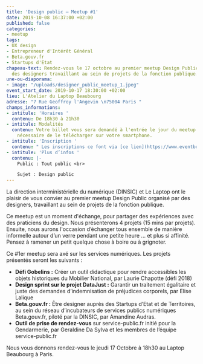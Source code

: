 ```yaml
---
title: 'Design public – Meetup #1'
date: 2019-10-08 16:37:00 +02:00
published: false
categories:
- meetup
tags:
- UX design
- Entrepreneur d'Intérêt Général
- Beta.gouv.fr
- Startups d'Etat
chapeau-text: Rendez-vous le 17 octobre au premier meetup Design Public organisé par
  des designers travaillant au sein de projets de la fonction publique.
une-ou-diaporama:
- image: "/uploads/designer_public_meetup_1.jpeg"
event_start_date: 2019-10-17 18:30:00 +02:00
lieu: L'Atelier du Laptop Beaubourg
adresse: "7 Rue Geoffroy l'Angevin \n75004 Paris "
champs_informations:
- intitule: 'Horaires '
  contenu: De 18h30 à 21h30
- intitule: Modalités
  contenu: Votre billet vous sera demandé à l'entrée le jour du meetup. Il est donc
    nécessaire de le télécharger sur votre smartphone.
- intitule: 'Inscription '
  contenu: " Les inscriptions ce font via [ce lien](https://www.eventbrite.fr/e/billets-design-public-meetup-1-74790669907)"
- intitule: 'Plus d’infos '
  contenu: |-
    Public : Tout public <br>

    Sujet : Design public
---
```


La direction interministérielle du numérique (DINSIC) et Le Laptop ont le plaisir de vous convier au premier meetup Design Public organisé par des designers, travaillant au sein de projets de la fonction publique. 

Ce meetup est un moment d'échange, pour partager des expériences avec des praticiens du design. Nous présenterons 4 projets (15 mins par projets). Ensuite, nous aurons l'occasion d’échanger tous ensemble de manière informelle autour d’un verre pendant une petite heure ... et plus si affinité. Pensez à ramener un petit quelque chose à boire ou à grignoter. 

Ce #1er meetup sera axé sur les services numériques. Les projets présentés seront les suivants :

* **Défi Gobelins :** Créer un outil didactique pour rendre accessibles les objets historiques du Mobilier National, par Laurie Chapotte (défi 2018)
* **Design sprint sur le projet DataJust :** Garantir un traitement égalitaire et juste des demandes d’indemnisation de préjudices corporels, par Elise Lalique
* **Beta.gouv.fr :** Être designer auprès des Startups d’Etat et de Territoires, au sein du réseau d’incubateurs de services publics numériques Beta.gouv.fr, piloté par la DINSIC, par Amandine Audras.
* **Outil de prise de rendez-vous** sur service-public.fr initié pour la Gendarmerie, par Geraldine Da Sylva et les membres de l’équipe service-public.fr

Nous vous donnons rendez-vous le jeudi 17 Octobre à 18h30 au Laptop Beaubourg à Paris.

